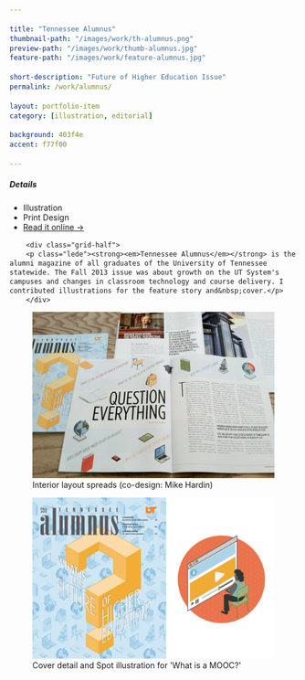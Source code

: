 ```yaml
---

title: "Tennessee Alumnus"
thumbnail-path: "/images/work/th-alumnus.png"
preview-path: "/images/work/thumb-alumnus.jpg"
feature-path: "/images/work/feature-alumnus.jpg"

short-description: "Future of Higher Education Issue"
permalink: /work/alumnus/

layout: portfolio-item
category: [illustration, editorial]

background: 403f4e
accent: f77f00

---
```



<div class="row">
        <div class="grid-half grid-flip portfolio-detail-box gutterless"><h5>Details</h5>
<ul class="list-unstyled">
<li><i class="fa fa-pencil"></i> Illustration</li>
<li><i class="fa fa-file-o"></i> Print Design</li>
<li><a class="button button-large button-white" href="http://alumnus.tennessee.edu/2013/09/question-everything/">Read it online &rarr;</a></li>
</ul>
</div>

        <div class="grid-half">
        <p class="lede"><strong><em>Tennessee Alumnus</em></strong> is the alumni magazine of all graduates of the University of Tennessee statewide. The Fall 2013 issue was about growth on the UT System's campuses and changes in classroom technology and course delivery. I contributed illustrations for the feature story and&nbsp;cover.</p>
        </div>
</div>

<figure><img src="/images/work/alumnus-magazine-layout.jpg" alt="Tennessee Alumnus magazine speads"/><figcaption>Interior layout spreads (co-design: Mike Hardin)</figcaption></figure>

<figure><img src="/images/work/alumns-cover-spot.jpg" alt="cover illustration of a big question mark"/><figcaption>Cover detail and Spot illustration for 'What is a MOOC?' </figcaption></figure>